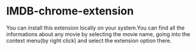 # IMDB-chrome-extension
You can install this extension locally on your system.You can find all the informations about any movie by selecting the movie name, going into the context menu(by right click) and select the extension option there.
